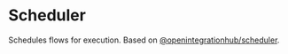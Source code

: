 # Scheduler
Schedules flows for execution. Based on [@openintegrationhub/scheduler](../../src/scheduler).
